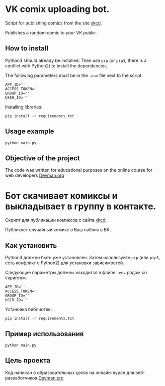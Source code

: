 # VK comix uploading bot.

Script for publishing comics from the site [xkcd](https://xkcd.com/).

Publishes a random comic to your VK public.

## How to install

Python3 should already be installed. Then use `pip` (or `pip3`, there is a conflict with Python2) to install the dependencies.

The following parameters must be in the `.env` file next to the script.
```
APP_ID=''
ACCESS_TOKEN='
GROUP_ID=''
USER_ID=''
```

Installing libraries:

```pip install -r requirements.txt```


## Usage example

`python main.py`

## Objective of the project

The code was written for educational purposes on the online course for web developers [Devman.org](https://dvmn.org/modules/)

# Бот скачивает комиксы и выкладывает в группу в контакте.

Скрипт для публикации комиксов с сайта [xkcd](https://xkcd.com/).

Публикует случайный комикс в Ваш паблик в ВК.

## Как установить

Python3 должен быть уже установлен. Затем используйте `pip` (или `pip3`, есть конфликт с Python2) для установки зависимостей.

Следующие параметры должны находится в файле `.env` рядом со скриптом.
```
APP_ID=''
ACCESS_TOKEN='
GROUP_ID=''
USER_ID=''
```

Установка библиотек:

```pip install -r requirements.txt```


## Пример использования

`python main.py`

## Цель проекта

Код написан в образовательных целях на онлайн-курсе для веб-разработчиков [Devman.org](https://dvmn.org/modules/)
